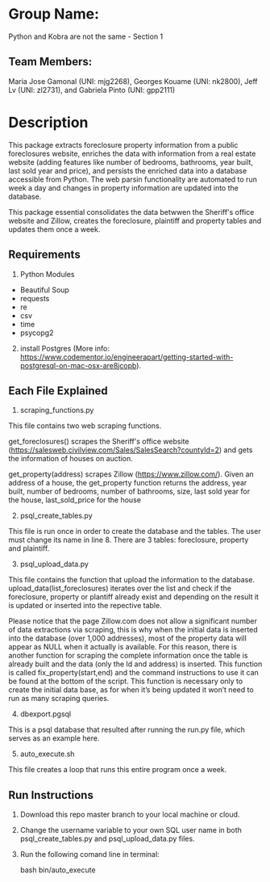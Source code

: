 # Group Name: 
Python and Kobra are not the same - Section 1

## Team Members: 
Maria Jose Gamonal (UNI: mjg2268), Georges Kouame (UNI: nk2800), Jeff Lv (UNI: zl2731), and Gabriela Pinto (UNI: gpp2111)

# Description
This package extracts foreclosure property information from a public foreclosures website, enriches the data with information 
from a real estate website (adding features like number of bedrooms, bathrooms, year built, last sold year and price), and persists the enriched data into a database accessible from Python. The web parsin functionality are automated to run week a day and changes in property information are updated into the database.

This package essential consolidates the data betwwen the Sheriff's office website and Zillow, creates the foreclosure, plaintiff and property tables and updates them once a week.

## Requirements
1. Python Modules
- Beautiful Soup
- requests
- re
- csv
- time
- psycopg2
2.  install Postgres (More info: https://www.codementor.io/engineerapart/getting-started-with-postgresql-on-mac-osx-are8jcopb).

## Each File Explained
1. scraping_functions.py

This file contains two web scraping functions. 

get_foreclosures() scrapes the Sheriff's office website (https://salesweb.civilview.com/Sales/SalesSearch?countyId=2) and gets the information of houses on auction.

get_property(address) scrapes Zillow (https://www.zillow.com/). Given an address of a house, the get_property function returns the address, year built, number of bedrooms, number of bathrooms, size, last sold year for the house, last_sold_price for the house


2. psql_create_tables.py

This file is run once in order to create the database and the tables. The user must change its name in line 8. There are 3 tables: foreclosure, property and plaintiff.


3. psql_upload_data.py

This file contains the function that upload the information to the database.
upload_data(list_foreclosures) iterates over the list and check if the foreclosure, property or plantiff already exist and depending on the result it is updated or inserted into the repective table.

Please notice that the page Zillow.com does not allow a significant number of data extractions via scraping, this is why when the initial data is inserted into the database (over 1,000 addresses), most of the property data will appear as NULL when it actually is available. For this reason, there is another function for scraping the complete information once the table is already built and the data (only the Id and address) is inserted. This function is called fix_property(start,end) and the command instructions to use it can be found at the bottom of the script. This function is necessary only to create the initial data base, as for when it’s being updated it won’t need to run as many scraping queries.


4. dbexport.pgsql

This is a psql database that resulted after running the run.py file, which serves as an example here.

5. auto_execute.sh

This file creates a loop that runs this entire program once a week.

## Run Instructions

1. Download this repo master branch to your local machine or cloud.

2. Change the username variable to your own SQL user name in both psql_create_tables.py and psql_upload_data.py files.

3. Run the following comand line in terminal:

   bash bin/auto_execute



